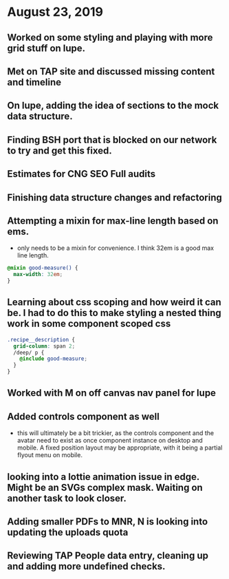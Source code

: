 # August 23, 2019

## Worked on some styling and playing with more grid stuff on lupe.

## Met on TAP site and discussed missing content and timeline

## On lupe, adding the idea of sections to the mock data structure.

## Finding BSH port that is blocked on our network to try and get this fixed.

## Estimates for CNG SEO Full audits

## Finishing data structure changes and refactoring

## Attempting a mixin for max-line length based on ems.
- only needs to be a mixin for convenience. I think 32em is a good max line length.

```scss
@mixin good-measure() {
  max-width: 32em;
}
```

## Learning about css scoping and how weird it can be. I had to do this to make styling a nested thing work in some component scoped css

```scss
.recipe__description {
  grid-column: span 2;
  /deep/ p {
    @include good-measure;
  }
}
```

## Worked with M on off canvas nav panel for lupe

## Added controls component as well
- this will ultimately be a bit trickier, as the controls component and the avatar need to exist as once component instance on desktop and mobile. A fixed position layout may be appropriate, with it being a partial flyout menu on mobile.

## looking into a lottie animation issue in edge. Might be an SVGs complex mask. Waiting on another task to look closer.

## Adding smaller PDFs to MNR, N is looking into updating the uploads quota

## Reviewing TAP People data entry, cleaning up and adding more undefined checks.